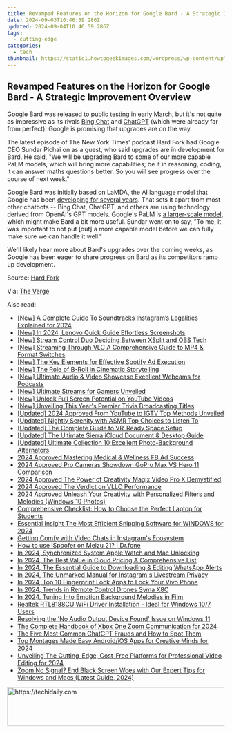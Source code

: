 ```yaml
---
title: Revamped Features on the Horizon for Google Bard - A Strategic Improvement Overview
date: 2024-09-03T10:46:59.286Z
updated: 2024-09-04T10:46:59.286Z
tags:
  - cutting-edge
categories:
  - tech
thumbnail: https://static1.howtogeekimages.com/wordpress/wp-content/uploads/2023/03/Google-Bard.png
---
```


## Revamped Features on the Horizon for Google Bard - A Strategic Improvement Overview

Google Bard was released to public testing in early March, but it's not quite as impressive as its rivals [Bing Chat](https://extra-approaches.techidaily.com/updated-mastering-facebook-giveaways-a-step-by-step-guide/) and [ChatGPT](https://smart-video-editing.techidaily.com/new-how-to-find-free-sites-for-sound-effect-and-add-them-in-final-cut-pro-for-2024/) (which were already far from perfect). Google is promising that upgrades are on the way.

 The latest episode of The New York Times' podcast Hard Fork had Google CEO Sundar Pichai on as a guest, who said upgrades are in development for Bard. He said, "We will be upgrading Bard to some of our more capable PaLM models, which will bring more capabilities; be it in reasoning, coding, it can answer maths questions better. So you will see progress over the course of next week."

 Google Bard was initially based on LaMDA, the AI language model that Google has been [developing for several years](https://www.androidpolice.com/2021/06/17/you-could-soon-learn-languages-while-searching-on-google/). That sets it apart from most other chatbots -- Bing Chat, ChatGPT, and others are using technology derived from OpenAI's GPT models. Google's PaLM is [a larger-scale model](https://ai.googleblog.com/2022/04/pathways-language-model-palm-scaling-to.html), which might make Bard a bit more useful. Sundar went on to say, "To me, it was important to not put \[out\] a more capable model before we can fully make sure we can handle it well."

 We'll likely hear more about Bard's upgrades over the coming weeks, as Google has been eager to share progress on Bard as its competitors ramp up development.

 Source: [Hard Fork](https://www.nytimes.com/2023/03/31/podcasts/hard-fork-sundar.html?) 

 Via: [The Verge](https://www.theverge.com/2023/3/31/23664426/google-bard-ai-chatbot-upgrades-coming-soon-sundar-pichai)

<ins class="adsbygoogle"
     style="display:block"
     data-ad-format="autorelaxed"
     data-ad-client="ca-pub-7571918770474297"
     data-ad-slot="1223367746"></ins>



<ins class="adsbygoogle"
     style="display:block"
     data-ad-client="ca-pub-7571918770474297"
     data-ad-slot="8358498916"
     data-ad-format="auto"
     data-full-width-responsive="true"></ins>

<span class="atpl-alsoreadstyle">Also read:</span>
<div><ul>
<li><a href="https://fox-friendly.techidaily.com/new-a-complete-guide-to-soundtracks-instagrams-legalities-explained-for-2024/"><u>[New] A Complete Guide To Soundtracks  Instagram’s Legalities Explained for 2024</u></a></li>
<li><a href="https://on-screen-recording.techidaily.com/new-in-2024-lenovo-quick-guide-effortless-screenshots/"><u>[New] In 2024, Lenovo Quick Guide  Effortless Screenshots</u></a></li>
<li><a href="https://some-skills.techidaily.com/new-stream-control-duo-deciding-between-xsplit-and-obs-tech/"><u>[New] Stream Control Duo  Deciding Between XSplit and OBS Tech</u></a></li>
<li><a href="https://some-skills.techidaily.com/new-streaming-through-vlc-a-comprehensive-guide-to-mp4-and-format-switches/"><u>[New] Streaming Through VLC  A Comprehensive Guide to MP4 & Format Switches</u></a></li>
<li><a href="https://some-skills.techidaily.com/new-the-key-elements-for-effective-spotify-ad-execution/"><u>[New] The Key Elements for Effective Spotify Ad Execution</u></a></li>
<li><a href="https://some-skills.techidaily.com/new-the-role-of-b-roll-in-cinematic-storytelling/"><u>[New] The Role of B-Roll in Cinematic Storytelling</u></a></li>
<li><a href="https://some-skills.techidaily.com/new-ultimate-audio-and-video-showcase-excellent-webcams-for-podcasts/"><u>[New] Ultimate Audio & Video Showcase  Excellent Webcams for Podcasts</u></a></li>
<li><a href="https://some-skills.techidaily.com/new-ultimate-streams-for-gamers-unveiled/"><u>[New] Ultimate Streams for Gamers Unveiled</u></a></li>
<li><a href="https://some-skills.techidaily.com/new-unlock-full-screen-potential-on-youtube-videos/"><u>[New] Unlock Full Screen Potential on YouTube Videos</u></a></li>
<li><a href="https://some-skills.techidaily.com/new-unveiling-this-years-premier-trivia-broadcasting-titles/"><u>[New] Unveiling This Year's Premier Trivia Broadcasting Titles</u></a></li>
<li><a href="https://eaxpv-info.techidaily.com/updated-2024-approved-from-youtube-to-igtv-top-methods-unveiled/"><u>[Updated] 2024 Approved  From YouTube to IGTV  Top Methods Unveiled</u></a></li>
<li><a href="https://some-skills.techidaily.com/updated-nightly-serenity-with-asmr-top-choices-to-listen-to/"><u>[Updated] Nightly Serenity with ASMR  Top Choices to Listen To</u></a></li>
<li><a href="https://some-skills.techidaily.com/updated-the-complete-guide-to-vr-ready-space-setup/"><u>[Updated] The Complete Guide to VR-Ready Space Setup</u></a></li>
<li><a href="https://some-skills.techidaily.com/updated-the-ultimate-sierra-icloud-document-and-desktop-guide/"><u>[Updated] The Ultimate Sierra iCloud Document & Desktop Guide</u></a></li>
<li><a href="https://some-skills.techidaily.com/updated-ultimate-collection-10-excellent-photo-background-alternators/"><u>[Updated] Ultimate Collection  10 Excellent Photo-Background Alternators</u></a></li>
<li><a href="https://some-skills.techidaily.com/2024-approved-mastering-medical-and-wellness-fb-ad-success/"><u>2024 Approved  Mastering Medical & Wellness FB Ad Success</u></a></li>
<li><a href="https://extra-guidance.techidaily.com/2024-approved-pro-cameras-showdown-gopro-max-vs-hero-11-comparison/"><u>2024 Approved  Pro Cameras Showdown  GoPro Max VS Hero 11 Comparison</u></a></li>
<li><a href="https://some-skills.techidaily.com/2024-approved-the-power-of-creativity-magix-video-pro-x-demystified/"><u>2024 Approved  The Power of Creativity  Magix Video Pro X Demystified</u></a></li>
<li><a href="https://some-skills.techidaily.com/2024-approved-the-verdict-on-vllo-performance/"><u>2024 Approved  The Verdict on VLLO Performance</u></a></li>
<li><a href="https://some-skills.techidaily.com/2024-approved-unleash-your-creativity-with-personalized-filters-and-melodies-windows-10-photos/"><u>2024 Approved  Unleash Your Creativity with Personalized Filters and Melodies (Windows 10 Photos)</u></a></li>
<li><a href="https://tech-recovery.techidaily.com/comprehensive-checklist-how-to-choose-the-perfect-laptop-for-students/"><u>Comprehensive Checklist: How to Choose the Perfect Laptop for Students</u></a></li>
<li><a href="https://screen-recording.techidaily.com/essential-insight-the-most-efficient-snipping-software-for-windows-for-2024/"><u>Essential Insight  The Most Efficient Snipping Software for WINDOWS for 2024</u></a></li>
<li><a href="https://instagram-videos.techidaily.com/getting-comfy-with-video-chats-in-instagrams-ecosystem/"><u>Getting Comfy with Video Chats in Instagram's Ecosystem</u></a></li>
<li><a href="https://android-pokemon-go.techidaily.com/how-to-use-ispoofer-on-meizu-21-drfone-by-drfone-virtual-android/"><u>How to use iSpoofer on Meizu 21? | Dr.fone</u></a></li>
<li><a href="https://some-skills.techidaily.com/in-2024-synchronized-system-apple-watch-and-mac-unlocking/"><u>In 2024, Synchronized System  Apple Watch and Mac Unlocking</u></a></li>
<li><a href="https://some-skills.techidaily.com/in-2024-the-best-value-in-cloud-pricing-a-comprehensive-list/"><u>In 2024, The Best Value in Cloud Pricing  A Comprehensive List</u></a></li>
<li><a href="https://some-skills.techidaily.com/in-2024-the-essential-guide-to-downloading-and-editing-whatsapp-alerts/"><u>In 2024, The Essential Guide to Downloading & Editing WhatsApp Alerts</u></a></li>
<li><a href="https://some-skills.techidaily.com/in-2024-the-unmarked-manual-for-instagrams-livestream-privacy/"><u>In 2024, The Unmarked Manual for Instagram's Livestream Privacy</u></a></li>
<li><a href="https://android-unlock.techidaily.com/in-2024-top-10-fingerprint-lock-apps-to-lock-your-vivo-phone-by-drfone-android/"><u>In 2024, Top 10 Fingerprint Lock Apps to Lock Your Vivo Phone</u></a></li>
<li><a href="https://some-skills.techidaily.com/in-2024-trends-in-remote-control-drones-syma-x8c/"><u>In 2024, Trends in Remote Control Drones  Syma X8C</u></a></li>
<li><a href="https://some-skills.techidaily.com/in-2024-tuning-into-emotion-background-melodies-in-film/"><u>In 2024, Tuning Into Emotion  Background Melodies in Film</u></a></li>
<li><a href="https://win-dash.techidaily.com/realtek-rtl8188cu-wifi-driver-installation-ideal-for-windows-107-users/"><u>Realtek RTL8188CU WiFi Driver Installation - Ideal for Windows 10/7 Users</u></a></li>
<li><a href="https://common-error.techidaily.com/resolving-the-no-audio-output-device-found-issue-on-windows-11/"><u>Resolving the 'No Audio Output Device Found' Issue on Windows 11</u></a></li>
<li><a href="https://some-skills.techidaily.com/the-complete-handbook-of-xbox-one-zoom-communication-for-2024/"><u>The Complete Handbook of Xbox One Zoom Communication for 2024</u></a></li>
<li><a href="https://tech-hub.techidaily.com/the-five-most-common-chatgpt-frauds-and-how-to-spot-them/"><u>The Five Most Common ChatGPT Frauds and How to Spot Them</u></a></li>
<li><a href="https://some-skills.techidaily.com/top-montages-made-easy-androidios-apps-for-creative-minds-for-2024/"><u>Top Montages Made Easy  Android/iOS Apps for Creative Minds for 2024</u></a></li>
<li><a href="https://some-skills.techidaily.com/unveiling-the-cutting-edge-cost-free-platforms-for-professional-video-editing-for-2024/"><u>Unveiling The Cutting-Edge, Cost-Free Platforms for Professional Video Editing for 2024</u></a></li>
<li><a href="https://program-issues.techidaily.com/zoom-no-signal-end-black-screen-woes-with-our-expert-tips-for-windows-and-macs-latest-guide-2024/"><u>Zoom No Signal? End Black Screen Woes with Our Expert Tips for Windows and Macs (Latest Guide, 2024)</u></a></li>
</ul></div>

<!-- affiliate ads begin -->
<a href="https://appsumo.8odi.net/c/5597632/2130871/7443" target="_top" id="2130871">
  <img src="//a.impactradius-go.com/display-ad/7443-2130871" border="0" alt="https://techidaily.com" width="728" height="90"/>
</a>
<img height="0" width="0" src="https://appsumo.8odi.net/i/5597632/2130871/7443" style="position:absolute;visibility:hidden;" border="0" />
<!-- affiliate ads end -->